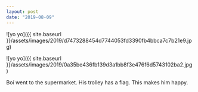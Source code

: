 ```yaml
---
layout: post
date: "2019-08-09"
---
```


![yo yo]({{ site.baseurl }}/assets/images/2019/d7473288454d7744053fd3390fb4bbca7c7b21e9.jpg)

![yo yo]({{ site.baseurl }}/assets/images/2019/0a35be436fb139d3a1bb8f3e476f6d5743102ba2.jpg)

Boí went to the supermarket. His trolley has a flag. This makes him happy.
